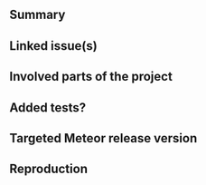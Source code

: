 <!-- --------------------------------------------------------------------------- 

🎉 THANK YOU FOR YOUR CONTRIBUTION! 🎉

We highly appreciate your time and effort to this project!


⚠ PLEASE READ THIS FIRST ⚠

1. If this is a fix for a security vulnerability you discovered please don't 
just open this PR until we have privately discussed the vulnerability. Disclosing 
it without contacting us can lead to severe implications for many applications 
that run on this project.

2. Make sure you have read the contribution guidelines for this project in
order to raise the chance of getting your PR accepted. This saves you valuable 
time and effort.

3. The following structure is a basic guideline. If a section does not apply you
can remove it.
---------------------------------------------------------------------------- -->

## Summary
<!-- ---------------------------------------------------------------------------
⚠ Provide one or two paragraphs
---------------------------------------------------------------------------- -->



## Linked issue(s)
<!-- ---------------------------------------------------------------------------
⚠ Please make sure we have discussed this PR in an issue beore, while this
  may not apply to trivial PRs (small fixes, typo fixes, depdency bumps),
  this applies especially to features and changes to the API.
---------------------------------------------------------------------------- -->



## Involved parts of the project
<!-- ---------------------------------------------------------------------------
⚠ Which parts of the code is affected the most?
---------------------------------------------------------------------------- -->



## Added tests?
<!-- ---------------------------------------------------------------------------
⚠ Did you add tests that cover your changes, if any?
---------------------------------------------------------------------------- -->



## Targeted Meteor release version
<!-- ---------------------------------------------------------------------------
⚠ This section is important in order to review compliance with the Meteor
  backend and API.
---------------------------------------------------------------------------- -->



## Reproduction
<!-- ---------------------------------------------------------------------------
⚠ How can we reproduce your changes in an app? This is especially important
when new features are added
---------------------------------------------------------------------------- -->
